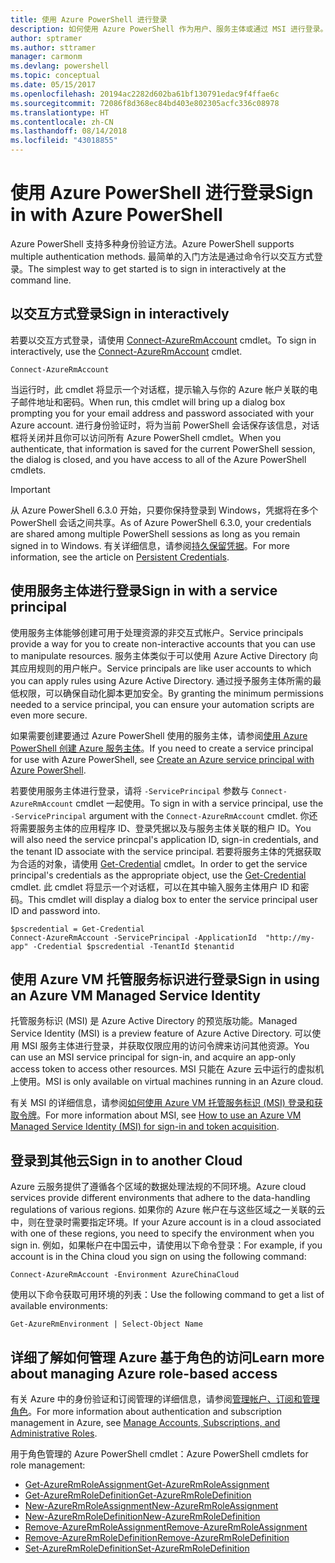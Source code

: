```yaml
---
title: 使用 Azure PowerShell 进行登录
description: 如何使用 Azure PowerShell 作为用户、服务主体或通过 MSI 进行登录。
author: sptramer
ms.author: sttramer
manager: carmonm
ms.devlang: powershell
ms.topic: conceptual
ms.date: 05/15/2017
ms.openlocfilehash: 20194ac2282d602ba61bf130791edac9f4ffae6c
ms.sourcegitcommit: 72086f8d368ec84bd403e802305acfc336c08978
ms.translationtype: HT
ms.contentlocale: zh-CN
ms.lasthandoff: 08/14/2018
ms.locfileid: "43018855"
---
```

# <a name="sign-in-with-azure-powershell"></a><span data-ttu-id="a494b-103">使用 Azure PowerShell 进行登录</span><span class="sxs-lookup"><span data-stu-id="a494b-103">Sign in with Azure PowerShell</span></span>

<span data-ttu-id="a494b-104">Azure PowerShell 支持多种身份验证方法。</span><span class="sxs-lookup"><span data-stu-id="a494b-104">Azure PowerShell supports multiple authentication methods.</span></span> <span data-ttu-id="a494b-105">最简单的入门方法是通过命令行以交互方式登录。</span><span class="sxs-lookup"><span data-stu-id="a494b-105">The simplest way to get started is to sign in interactively at the command line.</span></span>

## <a name="sign-in-interactively"></a><span data-ttu-id="a494b-106">以交互方式登录</span><span class="sxs-lookup"><span data-stu-id="a494b-106">Sign in interactively</span></span>

<span data-ttu-id="a494b-107">若要以交互方式登录，请使用 [Connect-AzureRmAccount](/powershell/module/azurerm.profile/connect-azurermaccount) cmdlet。</span><span class="sxs-lookup"><span data-stu-id="a494b-107">To sign in interactively, use the [Connect-AzureRmAccount](/powershell/module/azurerm.profile/connect-azurermaccount) cmdlet.</span></span>

```azurepowershell
Connect-AzureRmAccount
```

<span data-ttu-id="a494b-108">当运行时，此 cmdlet 将显示一个对话框，提示输入与你的 Azure 帐户关联的电子邮件地址和密码。</span><span class="sxs-lookup"><span data-stu-id="a494b-108">When run, this cmdlet will bring up a dialog box prompting you for your email address and password associated with your Azure account.</span></span> <span data-ttu-id="a494b-109">进行身份验证时，将为当前 PowerShell 会话保存该信息，对话框将关闭并且你可以访问所有 Azure PowerShell cmdlet。</span><span class="sxs-lookup"><span data-stu-id="a494b-109">When you authenticate, that information is saved for the current PowerShell session, the dialog is closed, and you have access to all of the Azure PowerShell cmdlets.</span></span>

> [!IMPORTANT]
> <span data-ttu-id="a494b-110">从 Azure PowerShell 6.3.0 开始，只要你保持登录到 Windows，凭据将在多个 PowerShell 会话之间共享。</span><span class="sxs-lookup"><span data-stu-id="a494b-110">As of Azure PowerShell 6.3.0, your credentials are shared among multiple PowerShell sessions as long as you remain signed in to Windows.</span></span> <span data-ttu-id="a494b-111">有关详细信息，请参阅[持久保留凭据](context-persistence.md)。</span><span class="sxs-lookup"><span data-stu-id="a494b-111">For more information, see the article on [Persistent Credentials](context-persistence.md).</span></span>

## <a name="sign-in-with-a-service-principal"></a><span data-ttu-id="a494b-112">使用服务主体进行登录</span><span class="sxs-lookup"><span data-stu-id="a494b-112">Sign in with a service principal</span></span>

<span data-ttu-id="a494b-113">使用服务主体能够创建可用于处理资源的非交互式帐户。</span><span class="sxs-lookup"><span data-stu-id="a494b-113">Service principals provide a way for you to create non-interactive accounts that you can use to manipulate resources.</span></span> <span data-ttu-id="a494b-114">服务主体类似于可以使用 Azure Active Directory 向其应用规则的用户帐户。</span><span class="sxs-lookup"><span data-stu-id="a494b-114">Service principals are like user accounts to which you can apply rules using Azure Active Directory.</span></span> <span data-ttu-id="a494b-115">通过授予服务主体所需的最低权限，可以确保自动化脚本更加安全。</span><span class="sxs-lookup"><span data-stu-id="a494b-115">By granting the minimum permissions needed to a service principal, you can ensure your automation scripts are even more secure.</span></span>

<span data-ttu-id="a494b-116">如果需要创建要通过 Azure PowerShell 使用的服务主体，请参阅[使用 Azure PowerShell 创建 Azure 服务主体](create-azure-service-principal-azureps.md)。</span><span class="sxs-lookup"><span data-stu-id="a494b-116">If you need to create a service principal for use with Azure PowerShell, see [Create an Azure service principal with Azure PowerShell](create-azure-service-principal-azureps.md).</span></span>

<span data-ttu-id="a494b-117">若要使用服务主体进行登录，请将 `-ServicePrincipal` 参数与 `Connect-AzureRmAccount` cmdlet 一起使用。</span><span class="sxs-lookup"><span data-stu-id="a494b-117">To sign in with a service principal, use the `-ServicePrincipal` argument with the `Connect-AzureRmAccount` cmdlet.</span></span> <span data-ttu-id="a494b-118">你还将需要服务主体的应用程序 ID、登录凭据以及与服务主体关联的租户 ID。</span><span class="sxs-lookup"><span data-stu-id="a494b-118">You will also need the service princpal's application ID, sign-in credentials, and the tenant ID associate with the service principal.</span></span> <span data-ttu-id="a494b-119">若要将服务主体的凭据获取为合适的对象，请使用 [Get-Credential](/powershell/module/microsoft.powershell.security/get-credential) cmdlet。</span><span class="sxs-lookup"><span data-stu-id="a494b-119">In order to get the service principal's credentials as the appropriate object, use the [Get-Credential](/powershell/module/microsoft.powershell.security/get-credential) cmdlet.</span></span> <span data-ttu-id="a494b-120">此 cmdlet 将显示一个对话框，可以在其中输入服务主体用户 ID 和密码。</span><span class="sxs-lookup"><span data-stu-id="a494b-120">This cmdlet will display a dialog box to enter the service principal user ID and password into.</span></span>

```azurepowershell-interactive
$pscredential = Get-Credential
Connect-AzureRmAccount -ServicePrincipal -ApplicationId  "http://my-app" -Credential $pscredential -TenantId $tenantid
```

## <a name="sign-in-using-an-azure-vm-managed-service-identity"></a><span data-ttu-id="a494b-121">使用 Azure VM 托管服务标识进行登录</span><span class="sxs-lookup"><span data-stu-id="a494b-121">Sign in using an Azure VM Managed Service Identity</span></span>

<span data-ttu-id="a494b-122">托管服务标识 (MSI) 是 Azure Active Directory 的预览版功能。</span><span class="sxs-lookup"><span data-stu-id="a494b-122">Managed Service Identity (MSI) is a preview feature of Azure Active Directory.</span></span> <span data-ttu-id="a494b-123">可以使用 MSI 服务主体进行登录，并获取仅限应用的访问令牌来访问其他资源。</span><span class="sxs-lookup"><span data-stu-id="a494b-123">You can use an MSI service principal for sign-in, and acquire an app-only access token to access other resources.</span></span> <span data-ttu-id="a494b-124">MSI 只能在 Azure 云中运行的虚拟机上使用。</span><span class="sxs-lookup"><span data-stu-id="a494b-124">MSI is only available on virtual machines running in an Azure cloud.</span></span>

<span data-ttu-id="a494b-125">有关 MSI 的详细信息，请参阅[如何使用 Azure VM 托管服务标识 (MSI) 登录和获取令牌](/azure/active-directory/msi-how-to-get-access-token-using-msi)。</span><span class="sxs-lookup"><span data-stu-id="a494b-125">For more information about MSI, see [How to use an Azure VM Managed Service Identity (MSI) for sign-in and token acquisition](/azure/active-directory/msi-how-to-get-access-token-using-msi).</span></span>

## <a name="sign-in-to-another-cloud"></a><span data-ttu-id="a494b-126">登录到其他云</span><span class="sxs-lookup"><span data-stu-id="a494b-126">Sign in to another Cloud</span></span>

<span data-ttu-id="a494b-127">Azure 云服务提供了遵循各个区域的数据处理法规的不同环境。</span><span class="sxs-lookup"><span data-stu-id="a494b-127">Azure cloud services provide different environments that adhere to the data-handling regulations of various regions.</span></span> <span data-ttu-id="a494b-128">如果你的 Azure 帐户在与这些区域之一关联的云中，则在登录时需要指定环境。</span><span class="sxs-lookup"><span data-stu-id="a494b-128">If your Azure account is in a cloud associated with one of these regions, you need to specify the environment when you sign in.</span></span> <span data-ttu-id="a494b-129">例如，如果帐户在中国云中，请使用以下命令登录：</span><span class="sxs-lookup"><span data-stu-id="a494b-129">For example, if you account is in the China cloud you sign on using the following command:</span></span>

```azurepowershell-interactive
Connect-AzureRmAccount -Environment AzureChinaCloud
```

<span data-ttu-id="a494b-130">使用以下命令获取可用环境的列表：</span><span class="sxs-lookup"><span data-stu-id="a494b-130">Use the following command to get a list of available environments:</span></span>

```azurepowershell-interactive
Get-AzureRmEnvironment | Select-Object Name
```

## <a name="learn-more-about-managing-azure-role-based-access"></a><span data-ttu-id="a494b-131">详细了解如何管理 Azure 基于角色的访问</span><span class="sxs-lookup"><span data-stu-id="a494b-131">Learn more about managing Azure role-based access</span></span>

<span data-ttu-id="a494b-132">有关 Azure 中的身份验证和订阅管理的详细信息，请参阅[管理帐户、订阅和管理角色](/azure/active-directory/role-based-access-control-configure)。</span><span class="sxs-lookup"><span data-stu-id="a494b-132">For more information about authentication and subscription management in Azure, see [Manage Accounts, Subscriptions, and Administrative Roles](/azure/active-directory/role-based-access-control-configure).</span></span>

<span data-ttu-id="a494b-133">用于角色管理的 Azure PowerShell cmdlet：</span><span class="sxs-lookup"><span data-stu-id="a494b-133">Azure PowerShell cmdlets for role management:</span></span>

* [<span data-ttu-id="a494b-134">Get-AzureRmRoleAssignment</span><span class="sxs-lookup"><span data-stu-id="a494b-134">Get-AzureRmRoleAssignment</span></span>](/powershell/module/AzureRM.Resources/Get-AzureRmRoleAssignment)
* [<span data-ttu-id="a494b-135">Get-AzureRmRoleDefinition</span><span class="sxs-lookup"><span data-stu-id="a494b-135">Get-AzureRmRoleDefinition</span></span>](/powershell/module/AzureRM.Resources/Get-AzureRmRoleDefinition)
* [<span data-ttu-id="a494b-136">New-AzureRmRoleAssignment</span><span class="sxs-lookup"><span data-stu-id="a494b-136">New-AzureRmRoleAssignment</span></span>](/powershell/module/AzureRM.Resources/New-AzureRmRoleAssignment)
* [<span data-ttu-id="a494b-137">New-AzureRmRoleDefinition</span><span class="sxs-lookup"><span data-stu-id="a494b-137">New-AzureRmRoleDefinition</span></span>](/powershell/module/AzureRM.Resources/New-AzureRmRoleDefinition)
* [<span data-ttu-id="a494b-138">Remove-AzureRmRoleAssignment</span><span class="sxs-lookup"><span data-stu-id="a494b-138">Remove-AzureRmRoleAssignment</span></span>](/powershell/module/AzureRM.Resources/Remove-AzureRmRoleAssignment)
* [<span data-ttu-id="a494b-139">Remove-AzureRmRoleDefinition</span><span class="sxs-lookup"><span data-stu-id="a494b-139">Remove-AzureRmRoleDefinition</span></span>](/powershell/module/AzureRM.Resources/Remove-AzureRmRoleDefinition)
* [<span data-ttu-id="a494b-140">Set-AzureRmRoleDefinition</span><span class="sxs-lookup"><span data-stu-id="a494b-140">Set-AzureRmRoleDefinition</span></span>](/powershell/moduel/AzureRM.Resources/Set-AzureRmRoleDefinition)
